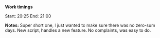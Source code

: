 **Work timings**

Start: 20:25
End: 21:00

**Notes:**
Super short one, I just wanted to make sure there was no zero-sum days. New script, handles a new feature. No complaints, was easy to do.